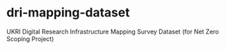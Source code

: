 # dri-mapping-dataset
UKRI Digital Research Infrastructure Mapping Survey Dataset (for Net Zero Scoping Project)
